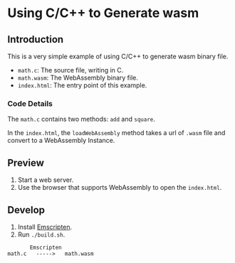 # Using C/C++ to Generate wasm

## Introduction

This is a very simple example of using C/C++ to generate wasm binary file.

+ `math.c`: The source file, writing in C.
+ `math.wasm`: The WebAssembly binary file.
+ `index.html`: The entry point of this example.

### Code Details

The `math.c` contains two methods: `add` and `square`.

In the `index.html`, the `loadWebAssembly` method takes a url of `.wasm` file and convert to a WebAssembly Instance.

## Preview

1. Start a web server.
2. Use the browser that supports WebAssembly to open the `index.html`.

## Develop

1. Install [Emscripten](http://emscripten.org).
3. Run `./build.sh`.

```
       Emscripten
math.c   ----->   math.wasm
```
